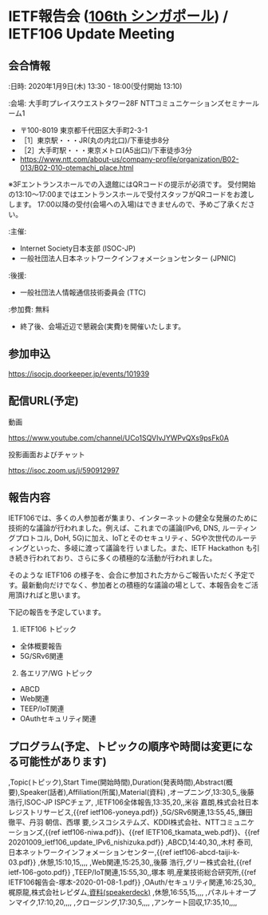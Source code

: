 # IETF報告会 ([106th シンガポール](https://www.ietf.org/how/meetings/106/)) / IETF106 Update Meeting


## 会合情報
:日時: 2020年1月9日(木) 13:30 - 18:00(受付開始 13:10) 


:会場: 大手町プレイスウエストタワー28F NTTコミュニケーションズセミナールーム1

*  〒100-8019 東京都千代田区大手町2-3-1
*  ［1］東京駅・・・JR(丸の内北口)/下車徒歩8分
*  ［2］大手町駅・・・東京メトロ(A5出口)/下車徒歩3分
*   https://www.ntt.com/about-us/company-profile/organization/B02-013/B02-010-otemachi_place.html

※3Fエントランスホールでの入退館にはQRコードの提示が必須です。
受付開始の13:10〜17:00まではエントランスホールで受付スタッフがQRコードをお渡しします。
17:00以降の受付(会場への入場)はできませんので、予めご了承ください。


:主催:
*  Internet Society日本支部 (ISOC-JP)
*  一般社団法人日本ネットワークインフォメーションセンター (JPNIC) 

:後援:
*  一般社団法人情報通信技術委員会 (TTC) 

:参加費: 無料
*  終了後、会場近辺で懇親会(実費)を開催いたします。

## 参加申込
https://isocjp.doorkeeper.jp/events/101939

## 配信URL(予定)
動画

https://www.youtube.com/channel/UCo1SQVIvJYWPvQXs9psFk0A

投影画面およびチャット

https://isoc.zoom.us/j/590912997

## 報告内容

IETF106では、多くの人参加者が集まり、インターネットの健全な発展のために技術的な議論が行われました。例えば、これまでの議論(IPv6, DNS, ルーティングプロトコル, DoH, 5G)に加え、IoTとそのセキュリティ、5Gや次世代のルーティングといった、多岐に渡って議論を行 いました。また、IETF Hackathon も引き続き行われており、さらに多くの積極的な活動が行われました。

そのような IETF106 の様子を、会合に参加された方からご報告いただく予定です。最新動向だけでなく、参加者との積極的な議論の場として、本報告会をご活用頂ければと思います。

下記の報告を予定しています。 

1. IETF106 トピック 
*  全体概要報告 
*  5G/SRv6関連

2. 各エリア/WG トピック 
*  ABCD
*  Web関連
*  TEEP/IoT関連
*  OAuthセキュリティ関連

## プログラム(予定、トピックの順序や時間は変更になる可能性があります)

,Topic(トピック),Start Time(開始時間),Duration(発表時間),Abstract(概要),Speaker(話者),Affiliation(所属),Material(資料)
,オープニング,13:30,5,,後藤 浩行,ISOC-JP ISPCチェア,
,IETF106全体報告,13:35,20,,米谷 嘉朗,株式会社日本レジストリサービス,{{ref ietf106-yoneya.pdf}}
,5G/SRv6関連,13:55,45,,鎌田 徹平、丹&#12155; 朝信、西塚 要,シスコシステムズ、KDDI株式会社、NTTコミュニケーションズ,{{ref ietf106-niwa.pdf}}、{{ref IETF106_tkamata_web.pdf}}、{{ref 20201009_ietf106_update_IPv6_nishizuka.pdf}}
,ABCD,14:40,30,,木村 泰司,日本ネットワークインフォメーションセンター,{{ref ietf106-abcd-taiji-k-03.pdf}}
,休憩,15:10,15,,,,
,Web関連,15:25,30,,後藤 浩行,グリー株式会社,{{ref ietf-106-goto.pdf}}
,TEEP/IoT関連,15:55,30,,塚本 明,産業技術総合研究所,{{ref IETF106報告会-塚本-2020-01-08-1.pdf}}
,OAuth/セキュリティ関連,16:25,30,,梶原龍,株式会社レピダム,[資料(speakerdeck)](https://speakerdeck.com/sylph01/oauth-transactional-authorization-at-ietf106)
,休憩,16:55,15,,,,
,パネル＋オープンマイク,17:10,20,,,,
,クロージング,17:30,5,,,,
,アンケート回収,17:35,10,,,,